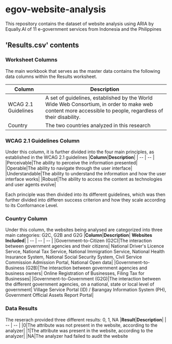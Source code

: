# egov-website-analysis

This repository contains the dataset of website analysis using ARIA by Equally.AI of 11 e-government services from Indonesia and the Philippines 

## 'Results.csv' contents ##
### Worksheet Columns ###
The main workbook that serves as the master data contains the following data columns within the Results worksheet. 

|**Column**|**Description**|
| -- | -- |
|WCAG 2.1 Guidelines | A set of guidelines, established by the World Wide Web Consortium, in order to make web content more accessible to people, regardless of their disability.|
|Country | The two countries analyzed in this research|

### WCAG 2.1 Guidelines Column ###
Under this column, it is further divided into the four main principles, as established in the WCAG 2.1 guidelines
|**Column**|**Description**|
| -- | -- | 
|Perceivable|The ability to perceive the information presented|
|Operable|The ability to navigate through the user interface|
|Understandable|The ability to understand the information and how the user interface works|
|Robust|The ability to access the content as technologies and user agents evolve|

Each principle was then divided into its different guidelines, which was then further divided into differen success criterion and how they scale according to its Confornance Level. 

### Country Column ###
Under this column, the websites being analysed are categorized into three main categories: G2C, G2B and G2G
|**Column**|**Description**| **Websites Included**|
| -- | -- | -- |
|Government-to-Citizen (G2C)|The interaction between government agencies and their citizens| National Driver's Licence Servce, National Tax Service, National Immigration Service, National Health Insurance System, National Social Security System, Civil Service Commission Admission Portal, National Open data|
|Government-to-Business (G2B)|The interaction between government agencies and business owners| Online Registration of Businesses, Filing Tax for Businesses|
|Government-to-Government (G2G)|The interaction between the different government agencies, on a national, state or local level of government| Village Service Portal (ID) / Barangay Information System (PH), Government Official Assets Report Portal|

### Data Results ###
The reserach provided three different results: 0, 1, NA
|**Result**|**Description**|
| -- | -- | 
|0|The attribute was not present in the website, according to the analyzer|
|1|The attribute was present in the website, according to the analyzer|
|NA|The analyzer had failed to audit the website

